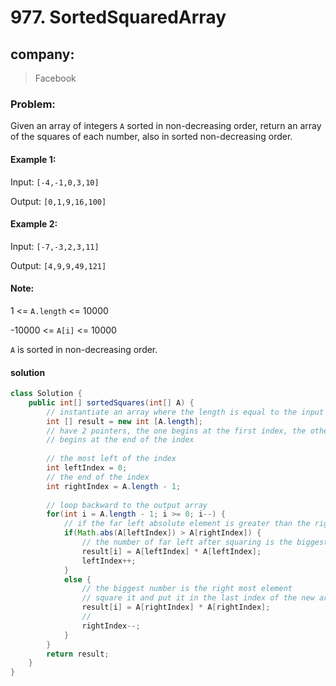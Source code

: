 # 977. SortedSquaredArray

## company:
> Facebook

### Problem:

Given an array of integers `A` sorted in non-decreasing order, return an array of the squares of each number, also in sorted non-decreasing order.

 

#### Example 1:

Input: `[-4,-1,0,3,10]`

Output: `[0,1,9,16,100]`

#### Example 2:

Input: `[-7,-3,2,3,11]`

Output: `[4,9,9,49,121]`
 

#### Note:

1 <= `A.length` <= 10000

-10000 <= `A[i]` <= 10000

`A` is sorted in non-decreasing order.

#### solution

```java
class Solution {
    public int[] sortedSquares(int[] A) {
        // instantiate an array where the length is equal to the input array
        int [] result = new int [A.length];
        // have 2 pointers, the one begins at the first index, the other 
        // begins at the end of the index
        
        // the most left of the index
        int leftIndex = 0;
        // the end of the index
        int rightIndex = A.length - 1;
        
        // loop backward to the output array 
        for(int i = A.length - 1; i >= 0; i--) {
            // if the far left absolute element is greater than the right most element
            if(Math.abs(A[leftIndex]) > A[rightIndex]) {
                // the number of far left after squaring is the biggest num in the new array
                result[i] = A[leftIndex] * A[leftIndex];
                leftIndex++;
            }
            else {
                // the biggest number is the right most element
                // square it and put it in the last index of the new array
                result[i] = A[rightIndex] * A[rightIndex];
                // 
                rightIndex--;
            }
        }
        return result;
    }
}
```
